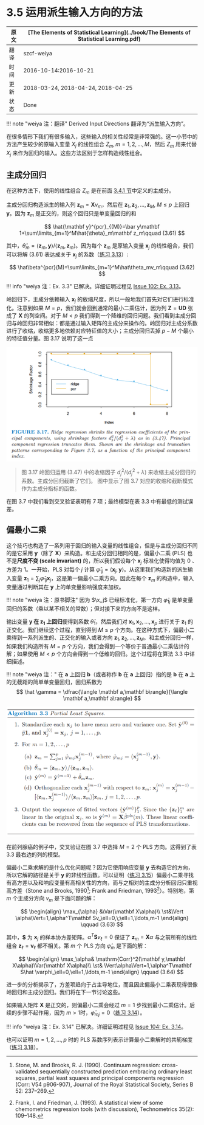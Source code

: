 # 3.5 运用派生输入方向的方法

| 原文   | [The Elements of Statistical Learning](../book/The Elements of Statistical Learning.pdf) |
| ---- | ---------------------------------------- |
| 翻译   | szcf-weiya                               |
| 时间   | 2016-10-14:2016-10-21                    |
| 更新 | 2018-03-24, 2018-04-24, 2018-04-25|
| 状态 |Done|

!!! note "weiya 注：翻译"
    Derived Input Directions 翻译为“派生输入方向”。

在很多情形下我们有很多输入，这些输入的相关性经常是非常强的。这一小节中的方法产生较少的原输入变量 $X_j$ 的线性组合 $Z_m,m=1,2,\ldots,M$，然后 $Z_m$ 用来代替 $X_j$ 来作为回归的输入。这些方法区别于怎样构造线性组合。

## 主成分回归

在这种方法下，使用的线性组合 $Z_m$ 是在前面 [3.4.1 节](../3.4-Shrinkage-Methods/index.html)中定义的主成分。

主成分回归构造派生的输入列 $\mathbf z_m=\mathbf Xv_m$，然后在 $\mathbf z_1,\mathbf z_2,\ldots,\mathbf z_M,\; M\le p$ 上回归 $\mathbf y$。因为 $\mathbf z_m$ 是正交的，则这个回归只是单变量回归的和

$$
\hat{\mathbf y}^{pcr}_{(M)}=\bar y\mathbf 1+\sum\limits_{m=1}^M\hat{\theta}_m\mathbf z_m\qquad (3.61)
$$

其中，$\hat\theta_m=\langle \mathbf z_m,\mathbf y\rangle/\langle\mathbf z_m,\mathbf z_m\rangle$。因为每个 $\mathbf z_m$ 是原输入变量 $\mathbf x_j$ 的线性组合，我们可以将解 (3.61) 表达成关于 $\mathbf x_j$ 的系数（[练习 3.13](https://github.com/szcf-weiya/ESL-CN/issues/102)）:

$$
\hat\beta^{pcr}(M)=\sum\limits_{m=1}^M\hat\theta_mv_m\qquad (3.62)
$$

!!! info "weiya 注：Ex. 3.3"
    已解决。详细证明过程见 [Issue 102: Ex. 3.13](https://github.com/szcf-weiya/ESL-CN/issues/102)。

岭回归下，主成分依赖输入 $\mathbf x_j$ 的放缩尺度，所以一般地我们首先对它们进行标准化。注意到如果 $M=p$，我们就会回到通常的最小二乘估计，因为列 $\mathbf Z=\mathbf U\mathbf D$ 张成了 $\mathbf X$ 的列空间。对于 $M < p$ 我们得到一个降维的回归问题。我们看到主成分回归与岭回归非常相似：都是通过输入矩阵的主成分来操作的。岭回归对主成分系数进行了收缩，收缩更多地依赖对应特征值的大小；主成分回归丢掉 $p-M$ 个最小的特征值分量。图 3.17 说明了这一点

![](../img/03/fig3.17.png)

> 图 3.17 岭回归运用 (3.47) 中的收缩因子 $d_j^2/(d_j^2+\lambda)$ 来收缩主成分回归的系数。主成分回归截断了它们。 图中显示了图 3.7 对应的收缩和截断模式作为主成分指标的函数。

在图 3.7 中我们看到交叉验证表明有 7 项；最终模型在表 3.3 中有最低的测试误差。

## 偏最小二乘

这个技巧也构造了一系列用于回归的输入变量的线性组合，但是与主成分回归不同的是它采用 $\mathbf y$（除了 $\mathbf X$）来构造。和主成分回归相同的是，偏最小二乘 (PLS) 也不是**尺度不变 (scale invariant)** 的，所以我们假设每个 $\mathbf x_j$ 标准化使得均值为 0 、方差为 1。一开始，PLS 对每个 $j$ 计算 $\hat \varphi_{1j}=\langle \mathbf x_j, \mathbf y\rangle$。从这里我们构造新的派生输入变量 $\mathbf z_1=\sum_j\hat \varphi_{1j}\mathbf x_j$，这是第一偏最小二乘方向。因此在每个 $\mathbf z_m$ 的构造中，输入变量通过判断其在 $\mathbf y$ 上的单变量影响强度来加权。

!!! note "weiya 注：原书脚注"
    因为 $\x_j$ 已经标准化，第一方向 $\hat\varphi_{1j}$ 是单变量回归的系数（乘以某不相关的常数）；但对接下来的方向不是这样。

输出变量 **$\mathbf y$ 在 $\mathbf z_1$ 上回归**便得到系数 $\hat \theta_1$，然后我们对 $\mathbf x_1,\mathbf x_2,\ldots,\mathbf x_p$ 进行关于 $\mathbf z_1$ 的正交化。我们继续这个过程，直到得到 $M\le p$ 个方向。在这种方式下，偏最小二乘得到一系列派生的、正交化的输入或者方向 $\mathbf z_1,\mathbf z_2,\ldots, \mathbf z_M$。和主成分回归一样，如果我们构造所有 $M=p$ 个方向，我们会得到一个等价于普通最小二乘估计的解；如果使用 $M< p$ 个方向会得到一个低维的回归。这个过程将在算法 3.3 中详细描述。

!!! note "weiya 注："
    在 $\mathbf a$ 上回归 $\mathbf b$（或者称作 $\mathbf b$ 在 $\mathbf a$ 上回归）指的是
    $\mathbf b$ 在 $\mathbf a$ 上的无截距的简单单变量回归，回归系数为
    $$
    \hat \gamma = \dfrac{\langle \mathbf a,\mathbf b\rangle}{\langle \mathbf a,\mathbf a\rangle}
    $$
    <!--同时这一过程也称作 $\mathbf b$ 关于 $\mathbf a$ 正交化-->


![](../img/03/Alg3.3.png)

<!--
****
算法 3.3 偏最小二乘
****

1. 对$\mathbf x_j$标准化使得均值为0、方差为1.令$\hat{\mathbf y}^{(0)}=\bar y\mathbf 1$, 并且$\mathbf x_j^{(0)}=\mathbf x_j,\;j=1,\ldots,p$.
2. 对于$m=1,2,\ldots,p$
   1. $\mathbf z_m=\sum_{j=1}^p\hat \varphi_{mj}\mathbf x_j^{(m-1)}$, 其中$\hat \varphi_{mj}=\langle\mathbf x_j^{(m-1)},\mathbf y\rangle$
   2. $\hat \theta_m=\langle \mathbf z_m, \mathbf y\rangle/\langle \mathbf z_m,\mathbf z_m\rangle$
   3. $\hat{\mathbf y}^{(m)}=\hat{\mathbf y}^{(m-1)}+\hat\theta_m\mathbf z_m$
   4. 对每个$\mathbf x_j^{(m-1)}$关于$\mathbf z_m$正交化：$\mathbf x_j^{(m)}=\mathbf x_j^{(m-1)}-\dfrac{\langle \mathbf z_m,\mathbf x_j\rangle}{\langle \mathbf z_m,\mathbf z_m\rangle}\mathbf z_m,\; j=1,2,\ldots,p.$
3. 输出拟合向量序列$\{\hat{\mathbf y^{(m)}}\}^p_1$。因为$\{\mathbf z_\ell\}^m_1$关于原输入变量$\mathbf x_j$为线性的，所以是$\hat {\mathbf y}^{(m)}=\mathbf X \hat \beta^{pls}(m)$.这些线性系数可以通过PLS转换的序列重新得到。
****
-->


在前列腺癌的例子中，交叉验证在图 3.7 中选择 $M=2$ 个 PLS 方向。这得到了表 3.3 最右边的列的模型。

偏最小二乘求解的是什么优化问题呢？因为它使用响应变量 $\mathbf y$ 去构造它的方向，所以它解的路径是关于 $\mathbf y$ 的非线性函数。可以证明（[练习 3.15](https://github.com/szcf-weiya/ESL-CN/issues/103)）偏最小二乘寻找有高方差以及和响应变量有高相关性的方向，而与之相对的主成分分析回归只重视高方差（Stone and Brooks, 1990[^1]; Frank and Friedman, 1993[^2]）。特别地，第 $m$ 个主成分方向 $v_m$ 是下面问题的解：

$$
\begin{align}
\max_{\alpha} &\Var(\mathbf X\alpha)\\
\st&\Vert \alpha\Vert=1,\alpha^T\mathbf Sv_\ell=0,\;\ell=1,\ldots,m-1
\end{align}
\qquad (3.63)
$$

其中，$\mathbf S$ 为 $\mathbf x_j$ 的样本协方差矩阵。$\alpha^T\mathbf Sv_\ell=0$ 保证了 $\mathbf z_m=\mathbf X\alpha$ 与之前所有的线性组合 $\mathbf z_\ell=\mathbf v_\ell$ 都不相关。第 $m$ 个 PLS 方向 $\hat \varphi_m$ 是下面的解：

$$
\begin{align}
\max_\alpha& \mathrm{Corr}^2(\mathbf y,\mathbf X\alpha)\Var(\mathbf X\alpha)\\
\st& \Vert\alpha\Vert=1,\alpha^T\mathbf S\hat \varphi_\ell=0,\ell=1,\ldots,m-1
\end{align}
\qquad (3.64)
$$

进一步的分析揭示了，方差项趋向于占主导地位，而且因此偏最小二乘表现得很像岭回归和主成分回归。我们将在下一节讨论这些。

如果输入矩阵 $\mathbf X$ 是正交的，则偏最小二乘会经过 $m=1$ 步找到最小二乘估计。后续的步骤不起作用，因为 $m >1\text{时}，\hat \varphi_{mj}=0$（[练习 3.14](https://github.com/szcf-weiya/ESL-CN/issues/104)）。

!!! info "weiya 注：Ex. 3.14"
    已解决。详细证明过程见 [Issue 104: Ex. 3.14](https://github.com/szcf-weiya/ESL-CN/issues/104)。

也可以证明 $m=1,2,\ldots,p$ 时的 PLS 系数序列表示计算最小二乘解时的共轭梯度（[练习 3.18](https://github.com/szcf-weiya/ESL-CN/issues/105)）。

[^1]: Stone, M. and Brooks, R. J. (1990). Continuum regression: cross-validated sequentially constructed prediction embracing ordinary least squares, partial least squares and principal components regression (Corr: V54 p906-907), Journal of the Royal Statistical Society, Series B 52: 237–269.
[^2]: Frank, I. and Friedman, J. (1993). A statistical view of some chemometrics
regression tools (with discussion), Technometrics 35(2): 109–148.